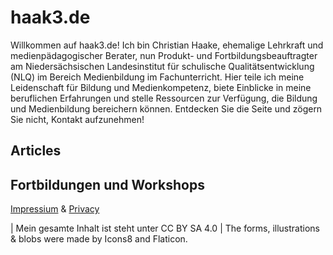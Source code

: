 # haak3.de

Willkommen auf haak3.de! Ich bin Christian Haake, ehemalige Lehrkraft und medienpädagogischer Berater, nun Produkt- und Fortbildungsbeauftragter am Niedersächsischen Landesinstitut für schulische Qualitätsentwicklung (NLQ) im Bereich Medienbildung im Fachunterricht. Hier teile ich meine Leidenschaft für Bildung und Medienkompetenz, biete Einblicke in meine beruflichen Erfahrungen und stelle Ressourcen zur Verfügung, die Bildung und Medienbildung bereichern können. Entdecken Sie die Seite und zögern Sie nicht, Kontakt aufzunehmen!

## Articles 


## Fortbildungen und Workshops 





[Impressium](impressum.md) & [Privacy](privacy.md)

| Mein gesamte Inhalt ist steht unter CC BY SA 4.0
| The forms, illustrations & blobs were made by Icons8 and Flaticon.